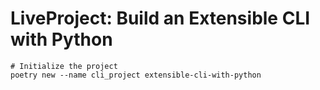 # LiveProject: Build an Extensible CLI with Python


```shell
# Initialize the project
poetry new --name cli_project extensible-cli-with-python
```
